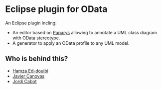 Eclipse plugin for OData
========

An Eclipse plugin incling:

* An editor based on [Paparys](https://eclipse.org/papyrus/ "paparys") allowing to annotate a UML class diagram with OData stereotype.
* A generator to apply an OData profile to any UML model.


Who is behind this?
-----------------------
* [Hamza Ed-douibi](http://github.com/hamzaed/ "Hamza Ed-douibi")
* [Javier Canovas](http://github.com/jlcanovas/ "Javier Canovas")
* [Jordi Cabot](http://github.com/jcabot/ "Jordi Cabot")



